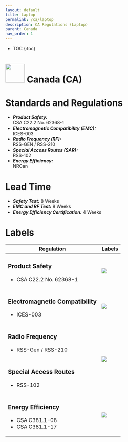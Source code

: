 ```yaml
---
layout: default
title: Laptop 
permalink: /ca/laptop
description: CA Regulations (Laptop)
parent: Canada 
nav_order: 1
---
```



* TOC
{:toc}

<h1> 
<img src="../assets/images/country-flag/canada-flag.png" style="width: 60px"/>
Canada (CA) </h1>


# Standards and Regulations
- ***Product Safety:*** <br> CSA C22.2 No. 62368-1
- ***Electromagnetic Compatibility (EMC):*** <br> ICES-003
- ***Radio Frequency (RF):*** <br> RSS-GEN / RSS-210
- ***Special Access Routes (SAR):*** <br> RSS-102
- ***Energy Efficiency:*** <br> NRCan


# Lead Time
- ***Safety Test:*** 8 Weeks
- ***EMC and RF Test:*** 8 Weeks
- ***Energy Efficiency Certification:*** 4 Weeks


# Labels
<!-- Table of Regulatory Labels -->
<table>
    <thead>
        <tr>
            <th>Regulation</th>
            <th>Labels</th>
        </tr>
    </thead>
    <tbody>
        <tr>
            <td>
                <h3>Product Safety</h3>
                <ul>
                    <li>CSA C22.2 No. 62368-1</li>
                </ul>
            </td>
            <td rowspan=1>
                <img src="../assets/images/logo/ca-logo/CSA.png" class="center-thirty"/>
            </td>
        </tr>
        <tr>
            <td>
                <h3>Electromagnetic Compatibility</h3>
                <ul>
                    <li>ICES-003</li>
                </ul>        
            </td>
            <td rowspan=1>
                <img src="../assets/images/logo/ca-logo/ICES.png" class="center-fifty"/>
            </td>
        </tr>
        <tr>
            <td>
                <h3>Radio Frequency</h3>
                <ul>
                    <li>RSS-Gen / RSS-210</li>
                </ul>
            </td>
            <td rowspan=2>
                <img src="../assets/images/logo/ca-logo/RSS.png" class="center-fifty"/>
            </td>
        </tr>
        <tr>
            <td>
                <h3>Special Access Routes</h3>
                <ul>
                    <li>RSS-102</li>
                </ul>
            </td>
        </tr>
        <tr>
            <td>
                <h3>Energy Efficiency</h3>
                <ul>
                    <li>CSA C381.1-08</li>
                    <li>CSA C381.1-17</li>
                </ul>
            </td>
            <td rowspan=1>
                <img src="../assets/images/logo/ca-logo/CSA-C381.png" class="center-fifty"/>
            </td>
        </tr>
    </tbody>
</table>

